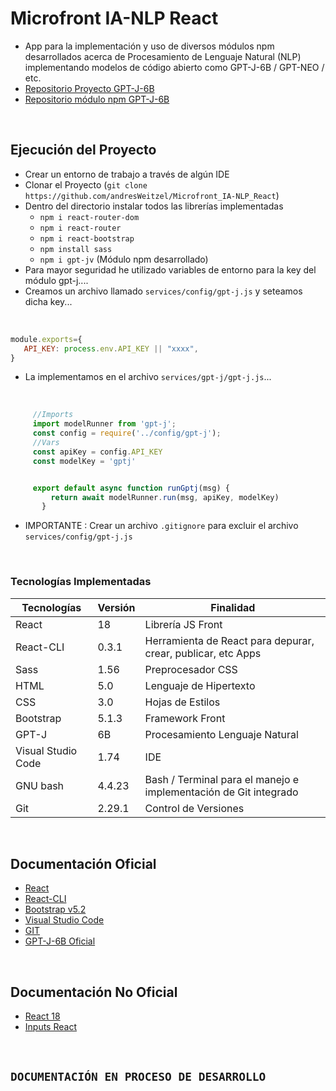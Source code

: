 # Microfront IA-NLP React
* App para la implementación y uso de diversos módulos npm desarrollados acerca de Procesamiento de Lenguaje Natural (NLP) implementando modelos de código abierto como GPT-J-6B / GPT-NEO / etc.
* [Repositorio Proyecto GPT-J-6B](https://github.com/andresWeitzel/Modulo_GPT-J-6B_NLP_NodeJs)
* [Repositorio módulo npm GPT-J-6B](https://www.npmjs.com/package/gpt-j)

</br>


## Ejecución del Proyecto
* Crear un entorno de trabajo a través de algún IDE
* Clonar el Proyecto (`git clone https://github.com/andresWeitzel/Microfront_IA-NLP_React`)
* Dentro del directorio instalar todos las librerías implementadas
  * `npm i react-router-dom`
  * `npm i react-router`
  * `npm i react-bootstrap`
  * `npm install sass`
  * `npm i gpt-jv` (Módulo npm desarrollado)
* Para mayor seguridad he utilizado variables de entorno para la key del módulo gpt-j....
* Creamos un archivo llamado `services/config/gpt-j.js` y seteamos dicha key... 
</br>

 ``` js
module.exports={
    API_KEY: process.env.API_KEY || "xxxx",
}
  ```
* La implementamos en el archivo  `services/gpt-j/gpt-j.js`... 
 
 </br>

  ``` js
       //Imports
       import modelRunner from 'gpt-j';
       const config = require('../config/gpt-j');
       //Vars
       const apiKey = config.API_KEY
       const modelKey = 'gptj'


       export default async function runGptj(msg) {
           return await modelRunner.run(msg, apiKey, modelKey)
         }
  ```
* IMPORTANTE : Crear un archivo `.gitignore` para excluir el archivo `services/config/gpt-j.js`    
  
</hr>


</br>

### Tecnologías Implementadas

| **Tecnologías** | **Versión** | **Finalidad** |               
| ------------- | ------------- | ------------- |
| React | 18 | Librería JS Front |
| React-CLI | 0.3.1 | Herramienta de React para depurar, crear, publicar, etc Apps |
| Sass | 1.56  | Preprocesador CSS |
| HTML | 5.0 | Lenguaje de Hipertexto |
| CSS | 3.0 | Hojas de Estilos |
| Bootstrap | 5.1.3 | Framework Front |
| GPT-J | 6B | Procesamiento Lenguaje Natural |
| Visual Studio Code | 1.74 | IDE |
| GNU bash | 4.4.23  | Bash / Terminal para el manejo e implementación de Git integrado | 
| Git | 2.29.1  | Control de Versiones |

</br>

## Documentación Oficial 
* [React](https://reactjs.org/docs/getting-started.html)
* [React-CLI](https://www.npmjs.com/package/react-cli)
* [Bootstrap v5.2](https://getbootstrap.com/docs/5.2/getting-started/introduction/)
* [Visual Studio Code](https://code.visualstudio.com/download)
* [GIT](https://git-scm.com/docs)
* [GPT-J-6B Oficial](https://www.eleuther.ai/)

</br>

## Documentación No Oficial 
* [React 18](https://reactjs.org/blog/2022/03/29/react-v18.html)
* [Inputs React](https://www.youtube.com/watch?v=oMB1ZTd7ZGo)

</br>
  
## `DOCUMENTACIÓN EN PROCESO DE DESARROLLO`
